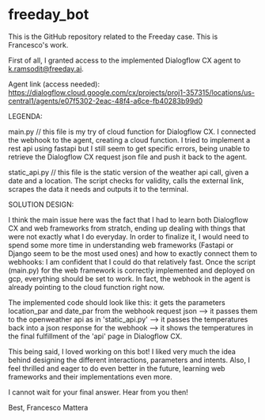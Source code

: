 # freeday_bot

This is the GitHub repository related to the Freeday case. This is Francesco's work. 

First of all, I granted access to the implemented Dialogflow CX agent to k.ramsodit@freeday.ai. 

Agent link (access needed): https://dialogflow.cloud.google.com/cx/projects/proj1-357315/locations/us-central1/agents/e07f5302-2eac-48f4-a6ce-fb40283b99d0


LEGENDA:

main.py // this file is my try of cloud function for Dialogflow CX. I connected the webhook to the agent, creating a cloud function. I tried to implement a rest api using fastapi but I still seem to get specific errors, being unable to retrieve the Dialogflow CX request json file and push it back to the agent. 

static_api.py // this file is the static version of the weather api call, given a date and a location. The script checks for validity, calls the external link, scrapes the data it needs and outputs it to the terminal. 

SOLUTION DESIGN:

I think the main issue here was the fact that I had to learn both Dialogflow CX and web frameworks from stratch, ending up dealing with things that were not exactly what I do everyday. In order to finalize it, I would need to spend some more time in understanding web frameworks (Fastapi or Django seem to be the most used ones) and how to exactly connect them to webhooks: I am confident that I could do that relatively fast. Once the script (main.py) for the web framework is correctly implemented and deployed on gcp, everything should be set to work. In fact, the webhook in the agent is already pointing to the cloud function right now. 

The implemented code should look like this: it gets the parameters location_par and date_par from the webhook request json --> it passes them to the openweather api as in 'static_api.py' --> it passes the temperatures back into a json response for the webhook --> it shows the temperatures in the final fulfillment of the 'api' page in Dialogflow CX.

This being said, I loved working on this bot! I liked very much the idea behind designing the different interactions, parameters and intents. Also, I feel thrilled and eager to do even better in the future, learning web frameworks and their implementations even more. 

I cannot wait for your final answer. Hear from you then!

Best,
Francesco Mattera





